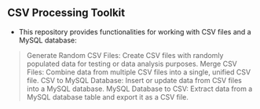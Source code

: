 ## CSV Processing Toolkit
- This repository provides functionalities for working with CSV files and a MySQL database:
> Generate Random CSV Files: Create CSV files with randomly populated data for testing or data analysis purposes.
> Merge CSV Files: Combine data from multiple CSV files into a single, unified CSV file.
> CSV to MySQL Database: Insert or update data from CSV files into a MySQL database.
> MySQL Database to CSV: Extract data from a MySQL database table and export it as a CSV file.